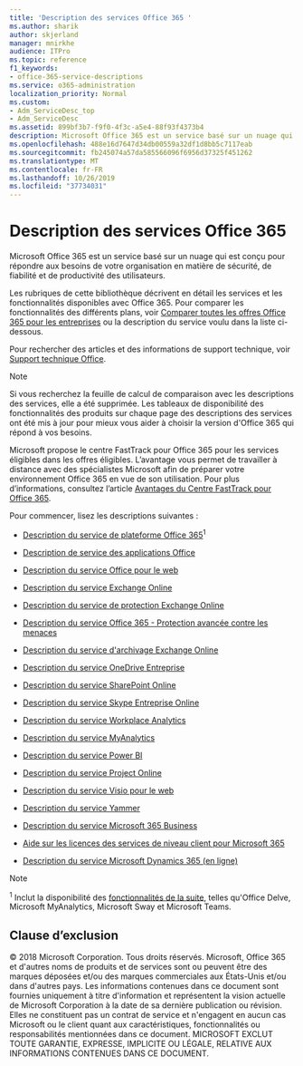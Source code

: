 ```yaml
---
title: 'Description des services Office 365 '
ms.author: sharik
author: skjerland
manager: mnirkhe
audience: ITPro
ms.topic: reference
f1_keywords:
- office-365-service-descriptions
ms.service: o365-administration
localization_priority: Normal
ms.custom:
- Adm_ServiceDesc_top
- Adm_ServiceDesc
ms.assetid: 899bf3b7-f9f0-4f3c-a5e4-88f93f4373b4
description: Microsoft Office 365 est un service basé sur un nuage qui est conçu pour répondre aux besoins de votre organisation en matière de sécurité, de fiabilité et de productivité des utilisateurs.
ms.openlocfilehash: 488e16d7647d34db00559a32df1d8bb5c7117eab
ms.sourcegitcommit: fb245074a57da585566096f6956d37325f451262
ms.translationtype: MT
ms.contentlocale: fr-FR
ms.lasthandoff: 10/26/2019
ms.locfileid: "37734031"
---
```

# <a name="office-365-service-descriptions"></a>Description des services Office 365 

Microsoft Office 365 est un service basé sur un nuage qui est conçu pour répondre aux besoins de votre organisation en matière de sécurité, de fiabilité et de productivité des utilisateurs. 
  
Les rubriques de cette bibliothèque décrivent en détail les services et les fonctionnalités disponibles avec Office 365. Pour comparer les fonctionnalités des différents plans, voir [Comparer toutes les offres Office 365 pour les entreprises](https://go.microsoft.com/fwlink/?LinkID=799177&amp;clcid=0x409) ou la description du service voulu dans la liste ci-dessous. 
  
Pour rechercher des articles et des informations de support technique, voir [Support technique Office](https://support.office.com/).
  
> [!NOTE]
> Si vous recherchez la feuille de calcul de comparaison avec les descriptions des services, elle a été supprimée. Les tableaux de disponibilité des fonctionnalités des produits sur chaque page des descriptions des services ont été mis à jour pour mieux vous aider à choisir la version d'Office 365 qui répond à vos besoins. 
  
Microsoft propose le centre FastTrack pour Office 365 pour les services éligibles dans les offres éligibles. L’avantage vous permet de travailler à distance avec des spécialistes Microsoft afin de préparer votre environnement Office 365 en vue de son utilisation. Pour plus d’informations, consultez l’article [Avantages du Centre FastTrack pour Office 365](https://docs.microsoft.com/fasttrack/O365-fasttrack-benefit-for-office-365).
  
Pour commencer, lisez les descriptions suivantes :
  
- [Description du service de plateforme Office 365](office-365-platform-service-description/office-365-platform-service-description.md)<sup>1</sup>
    
- [Description de service des applications Office](office-applications-service-description/office-applications-service-description.md)
    
- [Description du service Office pour le web](office-online-service-description/office-online-service-description.md)
    
- [Description du service Exchange Online](exchange-online-service-description/exchange-online-service-description.md)
    
- [Description du service de protection Exchange Online](exchange-online-protection-service-description/exchange-online-protection-service-description.md)
    
- [Description du service Office 365 - Protection avancée contre les menaces](office-365-advanced-threat-protection-service-description.md)
    
- [Description du service d'archivage Exchange Online](exchange-online-archiving-service-description/exchange-online-archiving-service-description.md)
    
- [Description du service OneDrive Entreprise](onedrive-for-business-service-description.md)
    
- [Description du service SharePoint Online](sharepoint-online-service-description/sharepoint-online-service-description.md)
    
- [Description du service Skype Entreprise Online](skype-for-business-online-service-description/skype-for-business-online-service-description.md)
    
- [Description du service Workplace Analytics](workplace-analytics-service-description.md)

- [Description du service MyAnalytics](mya-service-description.md)
    
- [Description du service Power BI](power-bi-service-description.md)
    
- [Description du service Project Online](project-online-service-description/project-online-service-description.md)
    
- [Description du service Visio pour le web](visio-online-service-description/visio-online-service-description.md)
    
- [Description du service Yammer](yammer-service-description/yammer-service-description.md)

- [Description du service Microsoft 365 Business](microsoft-365-service-descriptions/microsoft-365-business-service-description.md)

- [Aide sur les licences des services de niveau client pour Microsoft 365](microsoft-365-service-descriptions/microsoft-365-tenantlevel-services-licensing-guidance.md)
    
- [Description du service Microsoft Dynamics 365 (en ligne)](microsoft-dynamics-365-online-service-description.md)
    
> [!NOTE]
> <sup>1</sup> Inclut la disponibilité des [fonctionnalités de la suite](https://docs.microsoft.com/office365/servicedescriptions/office-365-platform-service-description/office-365-suite-features), telles qu'Office Delve, Microsoft MyAnalytics, Microsoft Sway et Microsoft Teams.
  
## <a name="disclaimer"></a>Clause d’exclusion

© 2018 Microsoft Corporation. Tous droits réservés. Microsoft, Office 365 et d'autres noms de produits et de services sont ou peuvent être des marques déposées et/ou des marques commerciales aux États-Unis et/ou dans d'autres pays. Les informations contenues dans ce document sont fournies uniquement à titre d'information et représentent la vision actuelle de Microsoft Corporation à la date de sa dernière publication ou révision. Elles ne constituent pas un contrat de service et n'engagent en aucun cas Microsoft ou le client quant aux caractéristiques, fonctionnalités ou responsabilités mentionnées dans ce document. MICROSOFT EXCLUT TOUTE GARANTIE, EXPRESSE, IMPLICITE OU LÉGALE, RELATIVE AUX INFORMATIONS CONTENUES DANS CE DOCUMENT. 
  
